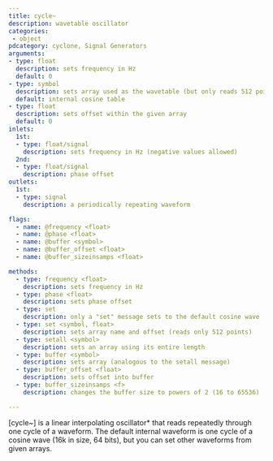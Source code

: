 ```yaml
---
title: cycle~
description: wavetable oscillator
categories:
 - object
pdcategory: cyclone, Signal Generators
arguments:
- type: float
  description: sets frequency in Hz
  default: 0
- type: symbol
  description: sets array used as the wavetable (but only reads 512 points from the buffer)
  default: internal cosine table
- type: float
  description: sets offset within the given array
  default: 0
inlets:
  1st:
  - type: float/signal
    description: sets frequency in Hz (negative values allowed)
  2nd:
  - type: float/signal
    description: phase offset
outlets:
  1st:
  - type: signal
    description: a periodically repeating waveform

flags:
  - name: @frequency <float>
  - name: @phase <float>
  - name: @buffer <symbol>
  - name: @buffer_offset <float>
  - name: @buffer_sizeinsamps <float>

methods:
  - type: frequency <float>
    description: sets frequency in Hz
  - type: phase <float>
    description: sets phase offset
  - type: set
    description: only a "set" message sets to the default cosine wave
  - type: set <symbol, float>
    description: sets array name and offset (reads only 512 points)
  - type: setall <symbol>
    description: sets an array using its entire length
  - type: buffer <symbol>
    description: sets array (analogous to the setall message)
  - type: buffer_offset <float>
    description: sets offset into buffer
  - type: buffer_sizeinsamps <f>
    description: changes the buffer size to powers of 2 (16 to 65536)

---
```


[cycle~] is a linear interpolating oscillator* that reads repeatedly through one cycle of a waveform. The default internal waveform is one cycle of a cosine wave (16k in size, 64 bits), but you can set other waveforms from given arrays.

